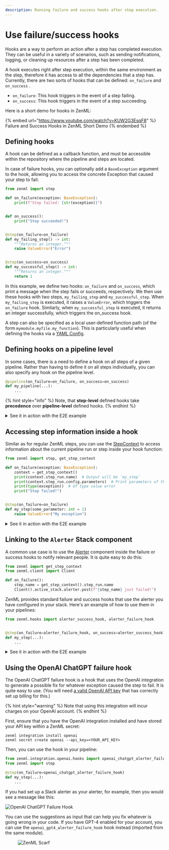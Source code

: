 ```yaml
---
description: Running failure and success hooks after step execution.
---
```


# Use failure/success hooks

Hooks are a way to perform an action after a step has completed execution. They can be useful in a variety of scenarios, such as sending notifications, logging, or cleaning up resources after a step has been completed.

A hook executes right after step execution, within the same environment as the step, therefore it has access to all the dependencies that a step has. Currently, there are two sorts of hooks that can be defined: `on_failure` and `on_success` .

* `on_failure`: This hook triggers in the event of a step failing.
* `on_success`: This hook triggers in the event of a step succeeding.

Here is a short demo for hooks in ZenML:

{% embed url="https://www.youtube.com/watch?v=KUW2G3EsqF8" %}
Failure and Success Hooks in ZenML Short Demo
{% endembed %}

## Defining hooks

A hook can be defined as a callback function, and must be accessible within the repository where the pipeline and steps are located.

In case of failure hooks, you can optionally add a `BaseException` argument to the hook, allowing you to access the concrete Exception that caused your step to fail:

```python
from zenml import step

def on_failure(exception: BaseException):
    print(f"Step failed: {str(exception)}")


def on_success():
    print("Step succeeded!")


@step(on_failure=on_failure)
def my_failing_step() -> int:
    """Returns an integer."""
    raise ValueError("Error")


@step(on_success=on_success)
def my_successful_step() -> int:
    """Returns an integer."""
    return 1
```

In this example, we define two hooks: `on_failure` and `on_success`, which print a message when the step fails or succeeds, respectively. We then use these hooks with two steps, `my_failing_step` and `my_successful_step`. When `my_failing_step` is executed, it raises a `ValueError`, which triggers the `on_failure` hook. Similarly, when `my_successful_step` is executed, it returns an integer successfully, which triggers the on\_success hook.

A step can also be specified as a local user-defined function path (of the form `mymodule.myfile.my_function`). This is particularly useful when defining the hooks via a [YAML Config](../use-configuration-files/).

## Defining hooks on a pipeline level

In some cases, there is a need to define a hook on all steps of a given pipeline. Rather than having to define it on all steps individually, you can also specify any hook on the pipeline level.

```python
@pipeline(on_failure=on_failure, on_success=on_success)
def my_pipeline(...):
    ...
```

{% hint style="info" %}
Note, that **step-level** defined hooks take **precedence** over **pipeline-level** defined hooks.
{% endhint %}

<details>

<summary>See it in action with the E2E example</summary>

_To set up the local environment used below, follow the recommendations from the_ [_Project templates_](../setting-up-a-project-repository/using-project-templates.md)_._

In [`steps/alerts/notify_on.py`](https://github.com/zenml-io/zenml/blob/feature/gro-1047-docs/examples/e2e/steps/alerts/notify\_on.py), you will find a step to notify the user about success and a function used to notify the user about step failure using the [Alerter](../../component-guide/alerters/) from the active stack.

We use `@step` for success notification to only notify the user about a fully successful pipeline run and not about every successful step.

In [`pipelines/training.py`](https://github.com/zenml-io/zenml/blob/feature/gro-1047-docs/examples/e2e/pipelines/training.py), you can find the usage of a notification step and a function. We will attach a `notify_on_failure` function directly to the pipeline definition like this:

```python
from zenml import pipeline
@pipeline(
    ...
    on_failure=notify_on_failure,
    ...
)
```

At the very end of the training pipeline, we will execute the `notify_on_success` step, but only after all other steps have finished - we control it with `after` statement as follows:

```python
...
last_step_name = "promote_metric_compare_promoter"

notify_on_success(after=[last_step_name])
...
```

</details>

## Accessing step information inside a hook

Similar as for regular ZenML steps, you can use the [StepContext](../track-metrics-metadata/fetch-metadata-within-steps.md) to access information about the current pipeline run or step inside your hook function:

```python
from zenml import step, get_step_context

def on_failure(exception: BaseException):
    context = get_step_context()
    print(context.step_run.name)  # Output will be `my_step`
    print(context.step_run.config.parameters)  # Print parameters of the step
    print(type(exception))  # Of type value error
    print("Step failed!")


@step(on_failure=on_failure)
def my_step(some_parameter: int = 1)
    raise ValueError("My exception")
```

<details>

<summary>See it in action with the E2E example</summary>

_To set up the local environment used below, follow the recommendations from the_ [_Project templates_](../setting-up-a-project-repository/using-project-templates.md)_._

In [`steps/alerts/notify_on.py`](https://github.com/zenml-io/zenml/blob/feature/gro-1047-docs/examples/e2e/steps/alerts/notify\_on.py), you will find a step to notify the user about success and a function used to notify the user about step failure using the [Alerter](../../component-guide/alerters/) from the active stack.

We use `@step` for success notification to only notify the user about a fully successful pipeline run and not about every successful step.

Inside the helper function `build_message()`, you will find an example on how developers can work with [StepContext](../track-metrics-metadata/fetch-metadata-within-steps.md) to form a proper notification:

```python
from zenml import get_step_context

def build_message(status: str) -> str:
    """Builds a message to post.

    Args:
        status: Status to be set in text.

    Returns:
        str: Prepared message.
    """
    step_context = get_step_context()
    run_url = get_run_url(step_context.pipeline_run)

    return (
        f"Pipeline `{step_context.pipeline.name}` [{str(step_context.pipeline.id)}] {status}!\n"
        f"Run `{step_context.pipeline_run.name}` [{str(step_context.pipeline_run.id)}]\n"
        f"URL: {run_url}"
    )

@step(enable_cache=False)
def notify_on_success() -> None:
    """Notifies user on pipeline success."""
    step_context = get_step_context()
    if alerter and step_context.pipeline_run.config.extra["notify_on_success"]:
        alerter.post(message=build_message(status="succeeded"))
```

</details>

## Linking to the `Alerter` Stack component

A common use case is to use the [Alerter](../../component-guide/alerters/) component inside the failure or success hooks to notify relevant people. It is quite easy to do this:

```python
from zenml import get_step_context
from zenml.client import Client

def on_failure():
    step_name = get_step_context().step_run.name
    Client().active_stack.alerter.post(f"{step_name} just failed!")
```

ZenML provides standard failure and success hooks that use the alerter you have configured in your stack. Here's an example of how to use them in your pipelines:

```python
from zenml.hooks import alerter_success_hook, alerter_failure_hook


@step(on_failure=alerter_failure_hook, on_success=alerter_success_hook)
def my_step(...):
    ...
```

<details>

<summary>See it in action with the E2E example</summary>

_To set up the local environment used below, follow the recommendations from the_ [_Project templates_](../setting-up-a-project-repository/using-project-templates.md)_._

In [`steps/alerts/notify_on.py`](https://github.com/zenml-io/zenml/blob/feature/gro-1047-docs/examples/e2e/steps/alerts/notify\_on.py), you will find a step to notify the user about success and a function used to notify the user about step failure using the [Alerter](../../component-guide/alerters/) from the active stack.

We use `@step` for success notification to only notify the user about a fully successful pipeline run and not about every successful step.

Inside this code file, you can find how developers can work with Al component to send notification messages across configured channels:

```python
from zenml.client import Client
from zenml import get_step_context

alerter = Client().active_stack.alerter

def notify_on_failure() -> None:
    """Notifies user on step failure. Used in Hook."""
    step_context = get_step_context()
    if alerter and step_context.pipeline_run.config.extra["notify_on_failure"]:
        alerter.post(message=build_message(status="failed"))
```

If the Al component is not present in Stack we suppress notification, but you can also dump it to the log as Error using:

```python
from zenml.client import Client
from zenml.logger import get_logger
from zenml import get_step_context

logger = get_logger(__name__)
alerter = Client().active_stack.alerter

def notify_on_failure() -> None:
    """Notifies user on step failure. Used in Hook."""
    step_context = get_step_context()
    if step_context.pipeline_run.config.extra["notify_on_failure"]:
        if alerter:
            alerter.post(message=build_message(status="failed"))
        else:
            logger.error(message=build_message(status="failed"))
```

</details>

## Using the OpenAI ChatGPT failure hook

The OpenAI ChatGPT failure hook is a hook that uses the OpenAI integration to generate a possible fix for whatever exception caused the step to fail. It is quite easy to use. (You will need [a valid OpenAI API key](https://help.openai.com/en/articles/4936850-where-do-i-find-my-secret-api-key) that has correctly set up billing for this.)

{% hint style="warning" %}
Note that using this integration will incur charges on your OpenAI account.
{% endhint %}

First, ensure that you have the OpenAI integration installed and have stored your API key within a ZenML secret:

```shell
zenml integration install openai
zenml secret create openai --api_key=<YOUR_API_KEY>
```

Then, you can use the hook in your pipeline:

```python
from zenml.integration.openai.hooks import openai_chatgpt_alerter_failure_hook
from zenml import step

@step(on_failure=openai_chatgpt_alerter_failure_hook)
def my_step(...):
    ...
```

If you had set up a Slack alerter as your alerter, for example, then you would see a message like this:

![OpenAI ChatGPT Failure Hook](../../.gitbook/assets/failure\_alerter.png)

You can use the suggestions as input that can help you fix whatever is going wrong in your code. If you have GPT-4 enabled for your account, you can use the `openai_gpt4_alerter_failure_hook` hook instead (imported from the same module).

<figure><img src="https://static.scarf.sh/a.png?x-pxid=f0b4f458-0a54-4fcd-aa95-d5ee424815bc" alt="ZenML Scarf"><figcaption></figcaption></figure>
